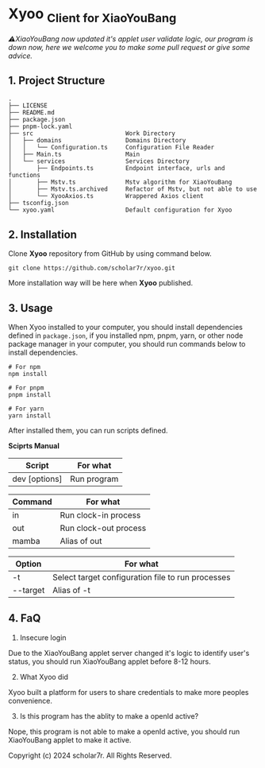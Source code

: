 # Xyoo <sub>Client for XiaoYouBang</sub>

_:warning:XiaoYouBang now updated it's applet user validate logic, our program is down now, here we welcome you to make some pull request or give some advice._

## 1. Project Structure

```
.
├── LICENSE
├── README.md
├── package.json
├── pnpm-lock.yaml
├── src                          Work Directory
│   ├── domains                  Domains Directory
│   │   └── Configuration.ts     Configuration File Reader
│   ├── Main.ts                  Main
│   └── services                 Services Directory
│       ├── Endpoints.ts         Endpoint interface, urls and functions
│       ├── Mstv.ts              Mstv algorithm for XiaoYouBang
│       ├── Mstv.ts.archived     Refactor of Mstv, but not able to use
│       └── XyooAxios.ts         Wrappered Axios client
├── tsconfig.json
└── xyoo.yaml                    Default configuration for Xyoo
```

## 2. Installation

Clone **Xyoo** repository from GitHub by using command below.

```
git clone https://github.com/scholar7r/xyoo.git
```

More installation way will be here when **Xyoo** published.

## 3. Usage

When Xyoo installed to your computer, you should install dependencies defined in `package.json`,
if you installed npm, pnpm, yarn, or other node package manager in your computer, you should run
commands below to install dependencies.

```
# For npm
npm install

# For pnpm
pnpm install

# For yarn
yarn install
```

After installed them, you can run scripts defined.

**Sciprts Manual**

| Script                  | For what    |
| ----------------------- | ----------- |
| dev <command> [options] | Run program |

| Command | For what              |
| ------- | --------------------- |
| in      | Run clock-in process  |
| out     | Run clock-out process |
| mamba   | Alias of out          |

| Option              | For what                                          |
| ------------------- | ------------------------------------------------- |
| -t <filename>       | Select target configuration file to run processes |
| --target <filename> | Alias of -t                                       |

## 4. FaQ

1. Insecure login

Due to the XiaoYouBang applet server changed it's logic to identify user's status, you should run XiaoYouBang applet before 8-12 hours.

2. What Xyoo did

Xyoo built a platform for users to share credentials to make more peoples convenience.

3. Is this program has the ablity to make a openId active?

Nope, this program is not able to make a openId active, you should run XiaoYouBang applet to make it active.

Copyright (c) 2024 scholar7r. All Rights Reserved.
